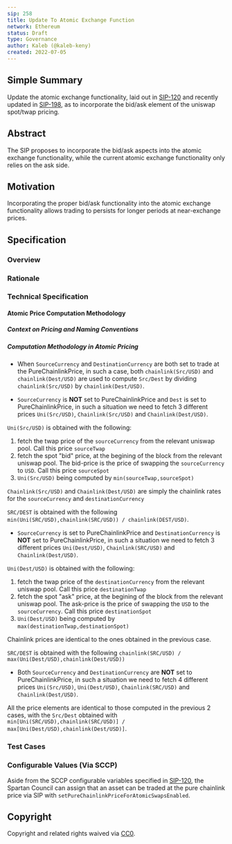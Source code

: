 ```yaml
---
sip: 258
title: Update To Atomic Exchange Function
network: Ethereum
status: Draft
type: Governance
author: Kaleb (@kaleb-keny)
created: 2022-07-05
---
```


## Simple Summary

<!--"If you can't explain it simply, you don't understand it well enough." Simply describe the outcome the proposed changes intends to achieve. This should be non-technical and accessible to a casual community member.-->

Update the atomic exchange functionality, laid out in [SIP-120](https://sips.synthetix.io/sips/sip-120/) and recently updated in [SIP-198](https://sips.synthetix.io/sips/sip-198/), as to incorporate the bid/ask element of the uniswap spot/twap pricing.

## Abstract

The SIP proposes to incorporate the bid/ask aspects into the atomic exchange functionality, while the current atomic exchange functionality only relies on the ask side.

## Motivation

Incorporating the proper bid/ask functionality into the atomic exchange functionality allows trading to persists for longer periods at near-exchange prices.

## Specification

<!--The specification should describe the syntax and semantics of any new feature, there are five sections
1. Overview
2. Rationale
3. Technical Specification
4. Test Cases
5. Configurable Values
-->

### Overview

<!--This is a high level overview of *how* the SIP will solve the problem. The overview should clearly describe how the new feature will be implemented.-->

### Rationale

<!--This is where you explain the reasoning behind how you propose to solve the problem. Why did you propose to implement the change in this way, what were the considerations and trade-offs. The rationale fleshes out what motivated the design and why particular design decisions were made. It should describe alternate designs that were considered and related work. The rationale may also provide evidence of consensus within the community, and should discuss important objections or concerns raised during discussion.-->

### Technical Specification

<!--The technical specification should outline the public API of the changes proposed. That is, changes to any of the interfaces Synthetix currently exposes or the creations of new ones.-->

#### Atomic Price Computation Methodology

##### Context on Pricing and Naming Conventions

##### Computation Methodology in Atomic Pricing

- When `SourceCurrency` and `DestinationCurrency` are both set to trade at the PureChainlinkPrice, in such a case, both `chainlink(Src/USD)` and `chainlink(Dest/USD)` are used to compute `Src/Dest` by dividing `chainlink(Src/USD)` by `chainlink(Dest/USD)`.

- `SourceCurrency` is **NOT** set to PureChainlinkPrice and `Dest` is set to PureChainlinkPrice, in such a situation we need to fetch 3 different prices `Uni(Src/USD)`, `Chainlink(Src/USD)` and `Chainlink(Dest/USD)`. 

`Uni(Src/USD)` is obtained with the following:
  1) fetch the twap price of the `sourceCurrency` from the relevant uniswap pool. Call this price `sourceTwap`
  2) fetch the spot "bid" price, at the begining of the block from the relevant uniswap pool. The bid-price is the price of swapping the `sourceCurrency` to `USD`. Call this price `sourceSpot`
  3) `Uni(Src/USD)` being computed by `min(sourceTwap,sourceSpot)`

`Chainlink(Src/USD)` and `Chainlink(Dest/USD)` are simply the chainlink rates for the `sourceCurrency` and `destinationCurrency`

`SRC/DEST` is obtained with the following  `min(Uni(SRC/USD),chainlink(SRC/USD)) / chainlink(DEST/USD)`.

- `SourceCurrency` is set to PureChainlinkPrice and `DestinationCurrency` is **NOT** set to PureChainlinkPrice, in such a situation we need to fetch 3 different prices `Uni(Dest/USD)`, `Chainlink(SRC/USD)` and `Chainlink(Dest/USD)`. 

`Uni(Dest/USD)` is obtained with the following:
  1) fetch the twap price of the `destinationCurrency` from the relevant uniswap pool. Call this price `destinationTwap`
  2) fetch the spot "ask" price, at the begining of the block from the relevant uniswap pool. The ask-price is the price of swapping the `USD` to the `sourceCurrency`. Call this price `destinationSpot`
  3) `Uni(Dest/USD)` being computed by `max(destinationTwap,destinationSpot)`

Chainlink prices are identical to the ones obtained in the previous case.

`SRC/DEST` is obtained with the following  `chainlink(SRC/USD) /  max(Uni(Dest/USD),chainlink(Dest/USD))`

- Both `SourceCurrency` and `DestinationCurrency` are **NOT** set to PureChainlinkPrice, in such a situation we need to fetch 4 different prices `Uni(Src/USD)`, `Uni(Dest/USD)`, `Chainlink(SRC/USD)` and `Chainlink(Dest/USD)`. 

All the price elements are identical to those computed in the previous 2 cases, with the `Src/Dest` obtained with `min[Uni(SRC/USD),chainlink(SRC/USD)] / max[Uni(Dest/USD),chainlink(Dest/USD)]`.

### Test Cases

<!--Test cases for an implementation are mandatory for SIPs but can be included with the implementation..-->

### Configurable Values (Via SCCP)

<!--Please list all values configurable via SCCP under this implementation.-->

Aside from the SCCP configurable variables specified in [SIP-120](https://sips.synthetix.io/sips/sip-120/), the Spartan Council can assign that an asset can be traded at the pure chainlink price via SIP with `setPureChainlinkPriceForAtomicSwapsEnabled`.

## Copyright

Copyright and related rights waived via [CC0](https://creativecommons.org/publicdomain/zero/1.0/).
